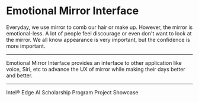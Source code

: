 # Emotional Mirror Interface
 Everyday, we use mirror to comb our hair or make up. However, the mirror is emotional-less. A lot of people feel discourage or even don't want to look at the mirror. We all know appearance is very important, but the confidence is more important. 

***
Emotional Mirror Interface provides an interface to other application like voice, Siri, etc to advance the UX of mirror while making their days better and better.
***
 
 Intel® Edge AI Scholarship Program Project Showcase
